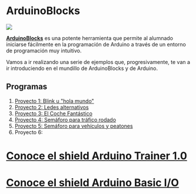 # ArduinoBlocks

![](http://www.arduinoblocks.com/web/images/arduinoblockslogo.png)

[**ArduinoBlocks**](http://www.arduinoblocks.com) es una potente herramienta que permite al alumnado iniciarse fácilmente en la programación de Arduino a través de un entorno de programación muy intuitivo.

Vamos a ir realizando una serie de ejemplos que, progresivamente, te van a ir introduciendo en el mundillo de ArduinoBlocks y de Arduino.

## Programas
1. [Proyecto 1: Blink u "hola mundo"](led_blink.md)
2. [Proyecto 2: Ledes alternativos](ledes_alternativos.md)
3. [Proyecto 3: El Coche Fantástico](kitt.md)
4. [Proyecto 4: Semáforo para tráfico rodado](semáforo_v.md)
5. [Proyecto 5: Semáforo para vehículos y peatones](semáforo_vp.md)
6. Proyecto 6:

# [Conoce el shield Arduino Trainer 1.0](Trainer10/arduinotrainer.md)

# [Conoce el shield Arduino Basic I/O](BasicIO/basicio.md)

